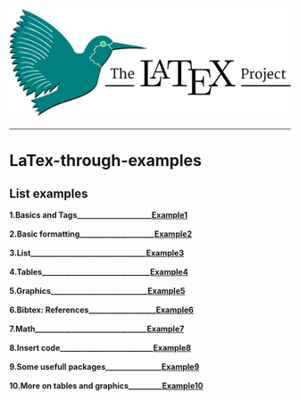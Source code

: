 ![alt text](https://github.com/Ishikawa7/LaTex-through-examples/blob/master/latex.png "LaTex.png")
---
---
# LaTex-through-examples
## List examples
**1.Basics and Tags____________________[Example1](../master/Example1/first.tex) <br><br>**
**2.Basic formatting____________________[Example2](../master/Example2/BasicLaTexFormatting.tex) <br><br>**
**3.List_______________________________[Example3](../master/Example3/ListEnvironments.tex) <br><br>**
**4.Tables_____________________________[Example4](../master/Example4/TablesFloatsTabular.tex) <br><br>**
**5.Graphics__________________________[Example5](../master/Example5/Graphics.tex) <br><br>**
**6.Bibtex: References__________________[Example6](../master/Example6/ArticleWithCitations.tex) <br><br>**
**7.Math______________________________[Example7](../master/Example7/Math.tex) <br><br>**
**8.Insert code_________________________[Example8](../master/Example8/InsertCode.tex) <br><br>**
**9.Some usefull packages_______________[Example9](../master/Example9/OtherUsefullPackages.tex) <br><br>**
**10.More on tables and graphics_________[Example10](../master/Example10/MoreOnTables&Graphics.tex) <br><br>**
